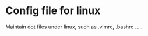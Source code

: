Config file for linux
================

Maintain dot files under linux, such as .vimrc, .bashrc .....
